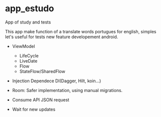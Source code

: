 # app_estudo
App of study and tests

This app make function of a translate words portugues for english, simples
let's useful for tests new feature developement android.

- ViewModel
  - LifeCycle
  - LiveDate
  - Flow
  - StateFlow/SharedFlow
- Injection Dependece DI(Dagger, Hilt, koin...)

- Room: Safer implementation, using manual migrations.
- Consume API JSON request

- Wait for new updates
